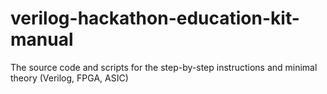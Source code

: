 # verilog-hackathon-education-kit-manual
The source code and scripts for the step-by-step instructions and minimal theory (Verilog, FPGA, ASIC)
